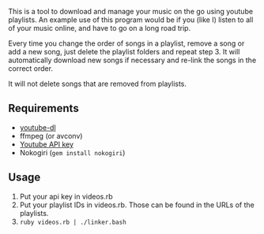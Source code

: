 This is a tool to download and manage your music on the go using youtube
playlists. An example use of this program would be if you (like I) listen to all
of your music online, and have to go on a long road trip. 

Every time you change the order of songs in a playlist, remove a song or add a
new song, just delete the playlist folders and repeat step 3. It will
automatically download new songs if necessary and re-link the songs in the
correct order.

It will not delete songs that are removed from playlists.

## Requirements
- [youtube-dl](https://github.com/rg3/youtube-dl/#installation)
- ffmpeg (or avconv)
- [Youtube API key](http://console.developers.google.com)
- Nokogiri (`gem install nokogiri`)

## Usage
1. Put your api key in videos.rb
2. Put your playlist IDs in videos.rb. Those can be found in the URLs of the
   playlists.
3. `ruby videos.rb | ./linker.bash`

